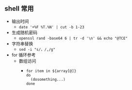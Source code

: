 ## shell 常用
- 输出时间
  - `date '+%F %T.%N' | cut -b 1-23`
- 生成随机密码
  - `openssl rand -base64 6 | tr -d '\n' && echo "@TCE"`
- 字符串替换
  - `sed -i "s/，/,/g"`
- for 循环参考
  - 数组访问
    - ``` shell
      for item in ${array[@]}
      do
        (dosomething...)
      done
      ```
